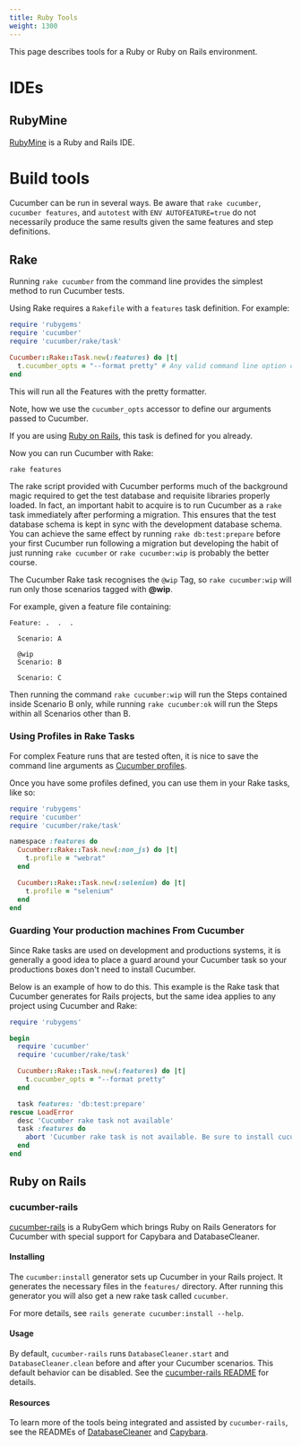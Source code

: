 ```yaml
---
title: Ruby Tools
weight: 1300
---
```


This page describes tools for a Ruby or Ruby on Rails environment.

# IDEs


## RubyMine
[RubyMine](https://www.jetbrains.com/help/ruby/meet-rubymine.html) is a Ruby and Rails IDE.

# Build tools

Cucumber can be run in several ways.
Be aware that `rake cucumber`, `cucumber features`, and `autotest` with `ENV AUTOFEATURE=true` do not necessarily produce
the same results given the same features and step definitions.

## Rake

Running `rake cucumber` from the command line provides the simplest method to run Cucumber tests.

Using Rake requires a `Rakefile` with a `features` task definition. For example:

```ruby
require 'rubygems'
require 'cucumber'
require 'cucumber/rake/task'

Cucumber::Rake::Task.new(:features) do |t|
  t.cucumber_opts = "--format pretty" # Any valid command line option can go here.
end
```

This will run all the Features with the pretty formatter.

Note, how we use the `cucumber_opts` accessor to define our arguments passed to Cucumber.

If you are using [Ruby on Rails](#ruby-on-rails), this task is defined for you already.

Now you can run Cucumber with Rake:

```shell
rake features
```

The rake script provided with Cucumber performs much of the background magic required to get the test database and requisite
libraries properly loaded.
In fact, an important habit to acquire is to run Cucumber as a `rake` task immediately after performing a migration.
This ensures that the test database schema is kept in sync with the development database schema.
You can achieve the same effect by running `rake db:test:prepare` before your first Cucumber run following a migration
but developing the habit of just running `rake cucumber` or `rake cucumber:wip` is probably the better course.

The Cucumber Rake task recognises the `@wip` Tag, so `rake cucumber:wip` will run only those scenarios tagged with **@wip**.

For example, given a feature file containing:

```
Feature: .  .  .

  Scenario: A

  @wip
  Scenario: B

  Scenario: C
```

Then running the command `rake cucumber:wip` will run the Steps contained inside Scenario B only,
while running `rake cucumber:ok` will run the Steps within all Scenarios other than B.

### Using Profiles in Rake Tasks

For complex Feature runs that are tested often, it is nice to save the command line arguments as [Cucumber profiles](/cucumber/configuration#profiles).

Once you have some profiles defined, you can use them in your Rake tasks, like so:

```ruby
require 'rubygems'
require 'cucumber'
require 'cucumber/rake/task'

namespace :features do
  Cucumber::Rake::Task.new(:non_js) do |t|
    t.profile = "webrat"
  end

  Cucumber::Rake::Task.new(:selenium) do |t|
    t.profile = "selenium"
  end
end
```

### Guarding Your production machines From Cucumber

Since Rake tasks are used on development and productions systems, it is generally a good idea to place a guard around your Cucumber task so your productions boxes don't need to install Cucumber.

Below is an example of how to do this. This example is the Rake task that Cucumber generates for Rails projects, but the same idea applies to any project using Cucumber and Rake:

```ruby
require 'rubygems'

begin
  require 'cucumber'
  require 'cucumber/rake/task'

  Cucumber::Rake::Task.new(:features) do |t|
    t.cucumber_opts = "--format pretty"
  end

  task features: 'db:test:prepare'
rescue LoadError
  desc 'Cucumber rake task not available'
  task :features do
    abort 'Cucumber rake task is not available. Be sure to install cucumber as a gem or plugin'
  end
end
```

## Ruby on Rails

### cucumber-rails

[cucumber-rails](https://github.com/cucumber/cucumber-rails) is a RubyGem which
brings Ruby on Rails Generators for Cucumber with special support for Capybara
and DatabaseCleaner.

#### Installing

The `cucumber:install` generator sets up Cucumber in your Rails project. It
generates the necessary files in the `features/` directory. After
running this generator you will also get a new rake task called `cucumber`.

For more details, see `rails generate cucumber:install --help`.

#### Usage

By default, `cucumber-rails` runs `DatabaseCleaner.start` and
`DatabaseCleaner.clean` before and after your Cucumber scenarios. This default
behavior can be disabled. See the
[cucumber-rails README](https://github.com/cucumber/cucumber-rails) for details.

#### Resources

To learn more of the tools being integrated and assisted by `cucumber-rails`,
see the READMEs of
[DatabaseCleaner](https://github.com/DatabaseCleaner/database_cleaner) and
[Capybara](https://github.com/teamcapybara/capybara).

